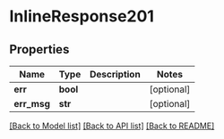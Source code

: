 # InlineResponse201

## Properties
Name | Type | Description | Notes
------------ | ------------- | ------------- | -------------
**err** | **bool** |  | [optional] 
**err_msg** | **str** |  | [optional] 

[[Back to Model list]](../README.md#documentation-for-models) [[Back to API list]](../README.md#documentation-for-api-endpoints) [[Back to README]](../README.md)

